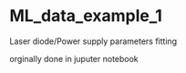 # ML_data_example_1
Laser diode/Power supply parameters fitting


orginally done in juputer notebook
